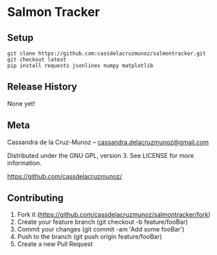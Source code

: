# Salmon Tracker

## Setup
```
git clone https://github.com:cassdelacruzmunoz/salmontracker.git
git checkout latest
pip install requests jsonlines numpy matplotlib
```

## Release History
None yet!

## Meta
Cassandra de la Cruz-Munoz – cassandra.delacruzmunoz@gmail.com

Distributed under the GNU GPL, version 3. See LICENSE for more information.

https://github.com/cassdelacruzmunoz/

## Contributing
1. Fork it (https://github.com/cassdelacruzmunoz/salmontracker/fork)
2. Create your feature branch (git checkout -b feature/fooBar)
3. Commit your changes (git commit -am 'Add some fooBar')
4. Push to the branch (git push origin feature/fooBar)
5. Create a new Pull Request